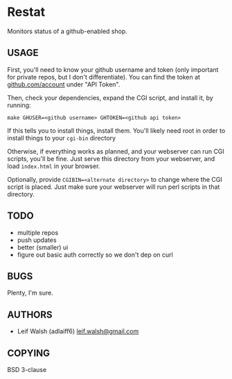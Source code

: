 Restat
======

Monitors status of a github-enabled shop.

USAGE
-----

First, you'll need to know your github username and token (only important for
private repos, but I don't differentiate).  You can find the token at
[github.com/account](https://github.com/account) under "API Token".

Then, check your dependencies, expand the CGI script, and install it, by
running:

    make GHUSER=<github username> GHTOKEN=<github api token>

If this tells you to install things, install them.  You'll likely need root in
order to install things to your `cgi-bin` directory

Otherwise, if everything works as planned, and your webserver can run CGI
scripts, you'll be fine.  Just serve this directory from your webserver, and
load `index.html` in your browser.

Optionally, provide `CGIBIN=<alternate directory>` to change where the CGI
script is placed.  Just make sure your webserver will run perl scripts in that
directory.

TODO
----

* multiple repos
* push updates
* better (smaller) ui
* figure out basic auth correctly so we don't dep on curl

BUGS
----

Plenty, I'm sure.

AUTHORS
-------

* Leif Walsh (adlaiff6) <leif.walsh@gmail.com>

COPYING
-------

BSD 3-clause
